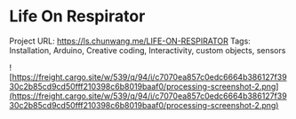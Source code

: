 # Life On Respirator

Project URL: https://ls.chunwang.me/LIFE-ON-RESPIRATOR
Tags:  Installation, Arduino, Creative coding, Interactivity, custom objects, sensors

![https://freight.cargo.site/w/539/q/94/i/c7070ea857c0edc6664b386127f3930c2b85cd9cd50fff210398c6b8019baaf0/processing-screenshot-2.png](https://freight.cargo.site/w/539/q/94/i/c7070ea857c0edc6664b386127f3930c2b85cd9cd50fff210398c6b8019baaf0/processing-screenshot-2.png)